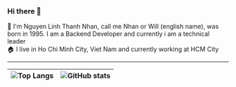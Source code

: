 ### Hi there 👋

<!--
**nhannguyen1295/nhannguyen1295** is a ✨ _special_ ✨ repository because its `README.md` (this file) appears on your GitHub profile.

Here are some ideas to get you started:

- 🔭 I’m currently working on ...
- 🌱 I’m currently learning ...
- 👯 I’m looking to collaborate on ...
- 🤔 I’m looking for help with ...
- 💬 Ask me about ...
- 📫 How to reach me: ...
- 😄 Pronouns: ...
- ⚡ Fun fact: ...
-->

:man: I'm Nguyen Linh Thanh Nhan, call me Nhan or Will (english name), was born in 1995. I am a Backend Developer and currently i am a technical leader  
:house: I live in Ho Chi Minh City, Viet Nam and currently working at HCM City  

---
|![Top Langs](https://github-readme-stats.vercel.app/api/top-langs/?username=nguyenlinhthanhnhan&theme=radical)|![GitHub stats](https://github-readme-stats-ten-gilt.vercel.app/api?username=nguyenlinhthanhnhan&theme=radical&show_icons=true)|
| ------------- | ------------- |
